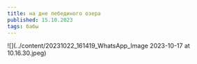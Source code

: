 ```yaml
---
title: на дне лебединого озера
published: 15.10.2023
tags: бабы
---
```

![](../content/20231022_161419_WhatsApp_Image 2023-10-17 at 10.16.30.jpeg)
